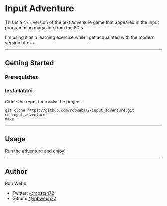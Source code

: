 # Input Adventure

This is a c++ version of the text adventure game that appeared in the Input programming magazine from the 80's.

I'm using it as a learning exercise while I get acquainted with the modern version of c++.

---
## Getting Started

### Prerequisites

### Installation

Clone the repo, then `make` the project.

```
git clone https://github.com/robwebb72/input_adventure.git
cd input_adventure
make
```

---

## Usage

Run the adventure and enjoy!

---

## Author

Rob Webb
- Twitter: [@robstah72](https://twitter.com/robstah72)
- Github: [@robwebb72](https://github.com/robwebb72)

